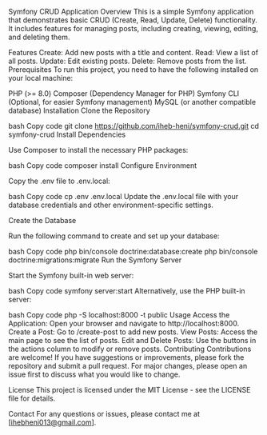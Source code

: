 Symfony CRUD Application
Overview
This is a simple Symfony application that demonstrates basic CRUD (Create, Read, Update, Delete) functionality. It includes features for managing posts, including creating, viewing, editing, and deleting them.

Features
Create: Add new posts with a title and content.
Read: View a list of all posts.
Update: Edit existing posts.
Delete: Remove posts from the list.
Prerequisites
To run this project, you need to have the following installed on your local machine:

PHP (>= 8.0)
Composer (Dependency Manager for PHP)
Symfony CLI (Optional, for easier Symfony management)
MySQL (or another compatible database)
Installation
Clone the Repository

bash
Copy code
git clone https://github.com/iheb-heni/symfony-crud.git
cd symfony-crud
Install Dependencies

Use Composer to install the necessary PHP packages:

bash
Copy code
composer install
Configure Environment

Copy the .env file to .env.local:

bash
Copy code
cp .env .env.local
Update the .env.local file with your database credentials and other environment-specific settings.

Create the Database

Run the following command to create and set up your database:

bash
Copy code
php bin/console doctrine:database:create
php bin/console doctrine:migrations:migrate
Run the Symfony Server

Start the Symfony built-in web server:

bash
Copy code
symfony server:start
Alternatively, use the PHP built-in server:

bash
Copy code
php -S localhost:8000 -t public
Usage
Access the Application: Open your browser and navigate to http://localhost:8000.
Create a Post: Go to /create-post to add new posts.
View Posts: Access the main page to see the list of posts.
Edit and Delete Posts: Use the buttons in the actions column to modify or remove posts.
Contributing
Contributions are welcome! If you have suggestions or improvements, please fork the repository and submit a pull request. For major changes, please open an issue first to discuss what you would like to change.

License
This project is licensed under the MIT License - see the LICENSE file for details.

Contact
For any questions or issues, please contact me at [ihebheni013@gmail.com].